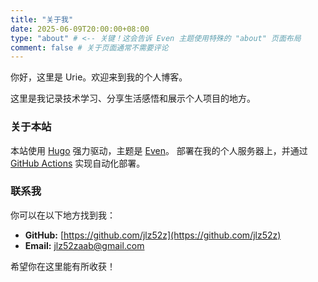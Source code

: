 ```yaml
---
title: "关于我"
date: 2025-06-09T20:00:00+08:00
type: "about" # <-- 关键！这会告诉 Even 主题使用特殊的 "about" 页面布局
comment: false # 关于页面通常不需要评论
---
```


你好，这里是 Urie。欢迎来到我的个人博客。

这里是我记录技术学习、分享生活感悟和展示个人项目的地方。

### 关于本站
本站使用 [Hugo](https://gohugo.io/) 强力驱动，主题是 [Even](https://github.com/olOwOlo/hugo-theme-even)。
部署在我的个人服务器上，并通过 [GitHub Actions](https://github.com/features/actions) 实现自动化部署。

### 联系我
你可以在以下地方找到我：
*   **GitHub:** [https://github.com/jlz52z](https://github.com/jlz52z)
*   **Email:** jlz52zaab@gmail.com

希望你在这里能有所收获！
